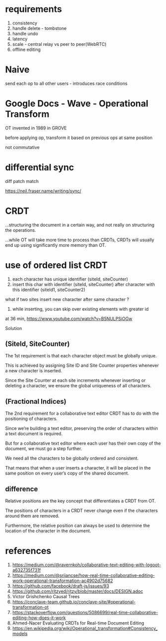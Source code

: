 
# requirements

1. consistency
2. handle delete - tombstone
3. handle undo
4. latency
5. scale - central relay vs peer to peer(WebRTC)
6. offline editing

# Naive

send each op to all other users - introduces race conditions

# Google Docs - Wave - Operational Transform

OT invented in 1989 in GROVE

before applying op, transform it based on previous ops at same position

not commutative

# differential sync

diff patch match

https://neil.fraser.name/writing/sync/

# CRDT

...structuring the document in a certain way, and not really on structuring the operations. 

...while OT will take more time to process than CRDTs, CRDTs will usually end up using significantly more memory than OT.

# use of ordered list CRDT
1. each character has unique identifier (siteId, siteCounter)
1. insert this char with identifier (siteId, siteCounter) after character with this identifier (siteId1, siteCounter2)

what if two sites insert new character after same character ?
1.  while inserting, you can skip over existing elements with greater id

at 36 min, https://www.youtube.com/watch?v=B5NULPSiOGw

Solution

## (SiteId, SiteCounter) 

The 1st requirement is that each character object must be globally unique. 

This is achieved by assigning Site ID and Site Counter properties whenever a new character is inserted. 

Since the Site Counter at each site increments whenever inserting or deleting a character, we ensure the global uniqueness of all characters.

## (Fractional Indices) 

The 2nd requirement for a collaborative text editor CRDT has to do with the positioning of characters. 

Since we’re building a text editor, preserving the order of characters within a text document is required. 

But for a collaborative text editor where each user has their own copy of the document, we must go a step further. 

We need all the characters to be globally ordered and consistent. 

That means that when a user inserts a character, it will be placed in the same position on every user’s copy of the shared document.

## difference 

Relative positions are the key concept that differentiates a CRDT from OT. 

The positions of characters in a CRDT never change even if the characters around them are removed. 

Furthermore, the relative position can always be used to determine the location of the character in the document.


# references

1. https://medium.com/@ravernkoh/collaborative-text-editing-with-logoot-a632735f731f
2. https://medium.com/@srijancse/how-real-time-collaborative-editing-work-operational-transformation-ac4902d75682
3. https://github.com/facebook/draft-js/issues/93
4. https://github.com/ritzyed/ritzy/blob/master/docs/DESIGN.adoc
5. Victor Grishchenko Causal Trees
6. https://conclave-team.github.io/conclave-site/#operational-transformation-ot
7. https://stackoverflow.com/questions/5086699/real-time-collaborative-editing-how-does-it-work
8. Ahmed-Nacer Evaluating CRDTs for Real-time Document Editing
9. https://en.wikipedia.org/wiki/Operational_transformation#Consistency_models
